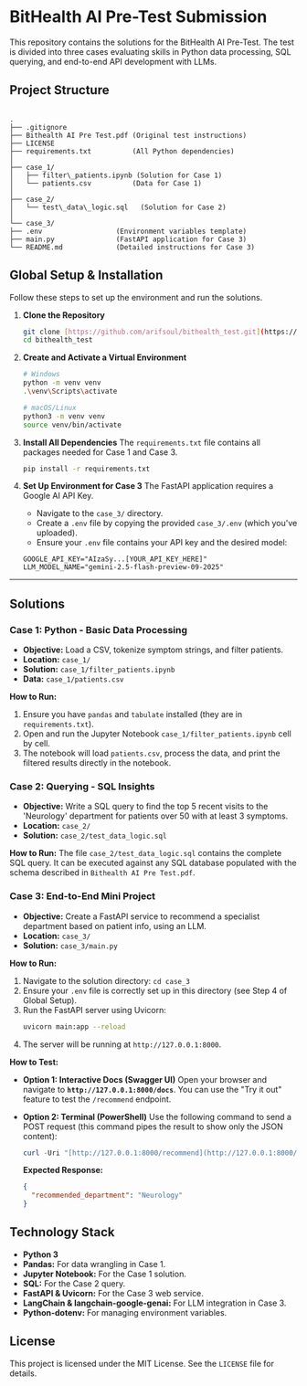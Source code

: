# BitHealth AI Pre-Test Submission

This repository contains the solutions for the BitHealth AI Pre-Test. The test is divided into three cases evaluating skills in Python data processing, SQL querying, and end-to-end API development with LLMs.

## Project Structure

```

.
├── .gitignore
├── Bithealth AI Pre Test.pdf (Original test instructions)
├── LICENSE
├── requirements.txt          (All Python dependencies)
│
├── case_1/
│   ├── filter\_patients.ipynb (Solution for Case 1)
│   └── patients.csv          (Data for Case 1)
│
├── case_2/
│   └── test\_data\_logic.sql   (Solution for Case 2)
│
└── case_3/
├── .env                  (Environment variables template)
├── main.py               (FastAPI application for Case 3)
└── README.md             (Detailed instructions for Case 3)

````

## Global Setup & Installation

Follow these steps to set up the environment and run the solutions.

1.  **Clone the Repository**
    ```bash
    git clone [https://github.com/arifsoul/bithealth_test.git](https://github.com/arifsoul/bithealth_test.git)
    cd bithealth_test
    ```

2.  **Create and Activate a Virtual Environment**
    ```bash
    # Windows
    python -m venv venv
    .\venv\Scripts\activate
    
    # macOS/Linux
    python3 -m venv venv
    source venv/bin/activate
    ```

3.  **Install All Dependencies**
    The `requirements.txt` file contains all packages needed for Case 1 and Case 3.
    ```bash
    pip install -r requirements.txt
    ```

4.  **Set Up Environment for Case 3**
    The FastAPI application requires a Google AI API Key.
    
    * Navigate to the `case_3/` directory.
    * Create a `.env` file by copying the provided `case_3/.env` (which you've uploaded).
    * Ensure your `.env` file contains your API key and the desired model:
    
    ```.env
    GOOGLE_API_KEY="AIzaSy...[YOUR_API_KEY_HERE]"
    LLM_MODEL_NAME="gemini-2.5-flash-preview-09-2025"
    ```

---

## Solutions

### Case 1: Python - Basic Data Processing

* **Objective:** Load a CSV, tokenize symptom strings, and filter patients.
* **Location:** `case_1/`
* **Solution:** `case_1/filter_patients.ipynb`
* **Data:** `case_1/patients.csv`

**How to Run:**
1.  Ensure you have `pandas` and `tabulate` installed (they are in `requirements.txt`).
2.  Open and run the Jupyter Notebook `case_1/filter_patients.ipynb` cell by cell.
3.  The notebook will load `patients.csv`, process the data, and print the filtered results directly in the notebook.

### Case 2: Querying - SQL Insights

* **Objective:** Write a SQL query to find the top 5 recent visits to the 'Neurology' department for patients over 50 with at least 3 symptoms.
* **Location:** `case_2/`
* **Solution:** `case_2/test_data_logic.sql`

**How to Run:**
The file `case_2/test_data_logic.sql` contains the complete SQL query. It can be executed against any SQL database populated with the schema described in `Bithealth AI Pre Test.pdf`.

### Case 3: End-to-End Mini Project

* **Objective:** Create a FastAPI service to recommend a specialist department based on patient info, using an LLM.
* **Location:** `case_3/`
* **Solution:** `case_3/main.py`

**How to Run:**
1.  Navigate to the solution directory: `cd case_3`
2.  Ensure your `.env` file is correctly set up in this directory (see Step 4 of Global Setup).
3.  Run the FastAPI server using Uvicorn:
    ```bash
    uvicorn main:app --reload
    ```
4.  The server will be running at `http://127.0.0.1:8000`.

**How to Test:**

* **Option 1: Interactive Docs (Swagger UI)**
    Open your browser and navigate to **`http://127.0.0.1:8000/docs`**. You can use the "Try it out" feature to test the `/recommend` endpoint.

* **Option 2: Terminal (PowerShell)**
    Use the following command to send a POST request (this command pipes the result to show only the JSON content):
    ```powershell
    curl -Uri "[http://127.0.0.1:8000/recommend](http://127.0.0.1:8000/recommend)" -Method POST -ContentType "application/json" -Body '{"gender": "female", "age": 62, "symptoms": ["pusing", "mual", "sulit berjalan", "kehilangan keseimbangan"]}' | Select-Object -ExpandProperty Content
    ```
    **Expected Response:**
    ```json
    {
      "recommended_department": "Neurology"
    }
    ```

## Technology Stack

* **Python 3**
* **Pandas:** For data wrangling in Case 1.
* **Jupyter Notebook:** For the Case 1 solution.
* **SQL:** For the Case 2 query.
* **FastAPI & Uvicorn:** For the Case 3 web service.
* **LangChain & langchain-google-genai:** For LLM integration in Case 3.
* **Python-dotenv:** For managing environment variables.

## License

This project is licensed under the MIT License. See the `LICENSE` file for details.
